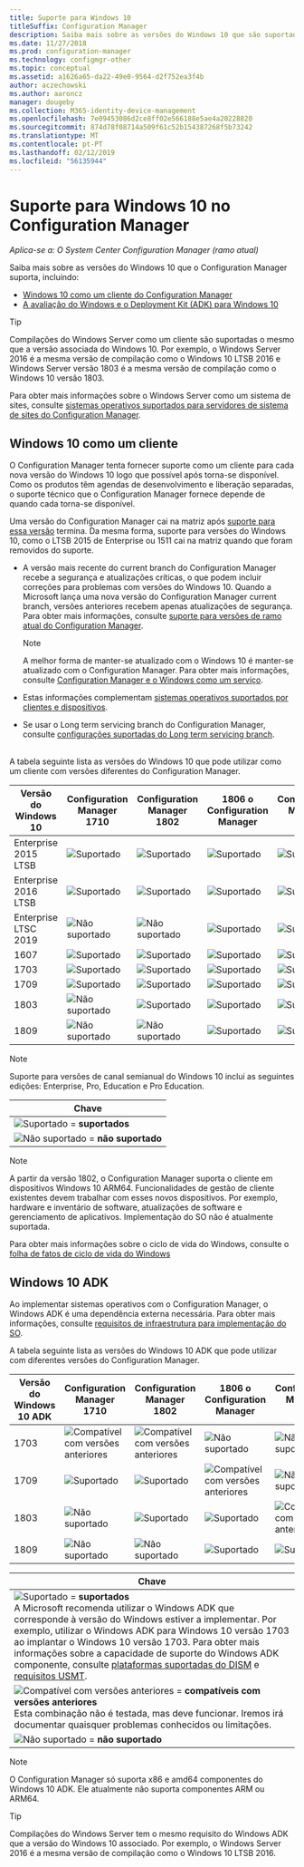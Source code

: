 ```yaml
---
title: Suporte para Windows 10
titleSuffix: Configuration Manager
description: Saiba mais sobre as versões do Windows 10 que são suportadas como clientes ou para o OSD com o System Center Configuration Manager
ms.date: 11/27/2018
ms.prod: configuration-manager
ms.technology: configmgr-other
ms.topic: conceptual
ms.assetid: a1626a65-da22-49e0-9564-d2f752ea3f4b
author: aczechowski
ms.author: aaroncz
manager: dougeby
ms.collection: M365-identity-device-management
ms.openlocfilehash: 7e09453086d2ce8ff02e566188e5ae4a20228820
ms.sourcegitcommit: 874d78f08714a509f61c52b154387268f5b73242
ms.translationtype: MT
ms.contentlocale: pt-PT
ms.lasthandoff: 02/12/2019
ms.locfileid: "56135944"
---
```

# <a name="support-for-windows-10-in-configuration-manager"></a>Suporte para Windows 10 no Configuration Manager  

*Aplica-se a: O System Center Configuration Manager (ramo atual)*


Saiba mais sobre as versões do Windows 10 que o Configuration Manager suporta, incluindo:
 -  [Windows 10 como um cliente do Configuration Manager](#windows-10-as-a-client)
 -  [A avaliação do Windows e o Deployment Kit (ADK) para Windows 10](#windows-10-adk)

> [!Tip]
> Compilações do Windows Server como um cliente são suportadas o mesmo que a versão associada do Windows 10. Por exemplo, o Windows Server 2016 é a mesma versão de compilação como o Windows 10 LTSB 2016 e Windows Server versão 1803 é a mesma versão de compilação como o Windows 10 versão 1803.
> 
> Para obter mais informações sobre o Windows Server como um sistema de sites, consulte [sistemas operativos suportados para servidores de sistema de sites do Configuration Manager](/sccm/core/plan-design/configs/supported-operating-systems-for-site-system-servers#the-server-core-installation-of-windows-server-version-1803).



## <a name="windows-10-as-a-client"></a>Windows 10 como um cliente

O Configuration Manager tenta fornecer suporte como um cliente para cada nova versão do Windows 10 logo que possível após torna-se disponível. Como os produtos têm agendas de desenvolvimento e liberação separadas, o suporte técnico que o Configuration Manager fornece depende de quando cada torna-se disponível.

Uma versão do Configuration Manager cai na matriz após [suporte para essa versão](/sccm/core/servers/manage/current-branch-versions-supported) termina. Da mesma forma, suporte para versões do Windows 10, como o LTSB 2015 de Enterprise ou 1511 cai na matriz quando que foram removidos do suporte.

-   A versão mais recente do current branch do Configuration Manager recebe a segurança e atualizações críticas, o que podem incluir correções para problemas com versões do Windows 10. Quando a Microsoft lança uma nova versão do Configuration Manager current branch, versões anteriores recebem apenas atualizações de segurança. Para obter mais informações, consulte [suporte para versões de ramo atual do Configuration Manager](/sccm/core/servers/manage/current-branch-versions-supported).  

    > [!Note]  
    > A melhor forma de manter-se atualizado com o Windows 10 é manter-se atualizado com o Configuration Manager. Para obter mais informações, consulte [Configuration Manager e o Windows como um serviço](/sccm/core/understand/configuration-manager-and-windows-as-service).  

-   Estas informações complementam [sistemas operativos suportados por clientes e dispositivos](/sccm/core/plan-design/configs/supported-operating-systems-for-clients-and-devices).  

-   Se usar o Long term servicing branch do Configuration Manager, consulte [configurações suportadas do Long term servicing branch](/sccm/core/understand/supported-configurations-for-ltsb).  

<br/>
A tabela seguinte lista as versões do Windows 10 que pode utilizar como um cliente com versões diferentes do Configuration Manager.

| Versão do Windows 10 | Configuration Manager 1710 | Configuration Manager 1802 | 1806 o Configuration Manager | Configuration Manager 1810 |
|---------------------|-----|-----|-----|-----|
| Enterprise 2015 LTSB <!--10/14/2025-->   | ![Suportado](media/green_check.png) | ![Suportado](media/green_check.png) | ![Suportado](media/green_check.png) | ![Suportado](media/green_check.png) |
| Enterprise 2016 LTSB <!--10/13/2026-->   | ![Suportado](media/green_check.png) | ![Suportado](media/green_check.png) | ![Suportado](media/green_check.png) | ![Suportado](media/green_check.png) |
| Enterprise LTSC 2019 <!--10/10/2028-->   | ![Não suportado](media/Red_X.png)   | ![Não suportado](media/Red_X.png)   | ![Suportado](media/green_check.png) | ![Suportado](media/green_check.png) |
| 1607   <!--04/09/2019-->   | ![Suportado](media/green_check.png) | ![Suportado](media/green_check.png) | ![Suportado](media/green_check.png) | ![Suportado](media/green_check.png) |
| 1703   <!--10/08/2019-->   | ![Suportado](media/green_check.png) | ![Suportado](media/green_check.png) | ![Suportado](media/green_check.png) | ![Suportado](media/green_check.png) |
| 1709   <!--04/14/2020-->   | ![Suportado](media/green_check.png) | ![Suportado](media/green_check.png) | ![Suportado](media/green_check.png) | ![Suportado](media/green_check.png) |
| 1803   <!--11/10/2020-->   | ![Não suportado](media/Red_X.png) | ![Suportado](media/green_check.png) | ![Suportado](media/green_check.png) | ![Suportado](media/green_check.png) |
| 1809   <!--04/12/2021?-->   | ![Não suportado](media/Red_X.png) | ![Não suportado](media/Red_X.png) | ![Suportado](media/green_check.png) | ![Suportado](media/green_check.png) |

<!-- lifecycle reference: https://support.microsoft.com/help/13853/windows-lifecycle-fact-sheet -->

> [!Note]  
> Suporte para versões de canal semianual do Windows 10 inclui as seguintes edições: Enterprise, Pro, Education e Pro Education.   

| Chave |
|--|
| ![Suportado](media/green_check.png) = **suportados**  |
| ![Não suportado](media/Red_X.png) = **não suportado** |

 > [!NOTE]  
 > A partir da versão 1802, o Configuration Manager suporta o cliente em dispositivos Windows 10 ARM64. Funcionalidades de gestão de cliente existentes devem trabalhar com esses novos dispositivos. Por exemplo, hardware e inventário de software, atualizações de software e gerenciamento de aplicativos. Implementação do SO não é atualmente suportada. <!-- 1353704 --> 

Para obter mais informações sobre o ciclo de vida do Windows, consulte o [folha de fatos de ciclo de vida do Windows](https://support.microsoft.com/help/13853/windows-lifecycle-fact-sheet)



## <a name="windows-10-adk"></a>Windows 10 ADK

Ao implementar sistemas operativos com o Configuration Manager, o Windows ADK é uma dependência externa necessária. Para obter mais informações, consulte [requisitos de infraestrutura para implementação do SO](/sccm/osd/plan-design/infrastructure-requirements-for-operating-system-deployment#windows-adk-for-windows-10).

A tabela seguinte lista as versões do Windows 10 ADK que pode utilizar com diferentes versões do Configuration Manager.

| Versão do Windows 10 ADK  | Configuration Manager 1710 | Configuration Manager 1802 | 1806 o Configuration Manager | Configuration Manager 1810 |
|--------------------|-----|-----|-----|-----|
| 1703  | ![Compatível com versões anteriores](media/blue_compat.png) | ![Compatível com versões anteriores](media/blue_compat.png) | ![Não suportado](media/Red_X.png) | ![Não suportado](media/Red_X.png) |
| 1709  | ![Suportado](media/green_check.png) | ![Suportado](media/green_check.png) | ![Compatível com versões anteriores](media/blue_compat.png) | ![Não suportado](media/Red_X.png)   |
| 1803  | ![Não suportado](media/Red_X.png) | ![Suportado](media/green_check.png) | ![Suportado](media/green_check.png) | ![Compatível com versões anteriores](media/blue_compat.png) |
| 1809  | ![Não suportado](media/Red_X.png) | ![Não suportado](media/Red_X.png) | ![Suportado](media/green_check.png) | ![Suportado](media/green_check.png) |

|Chave|
|--|
| ![Suportado](media/green_check.png) = **suportados** <br/> A Microsoft recomenda utilizar o Windows ADK que corresponde à versão do Windows estiver a implementar. Por exemplo, utilizar o Windows ADK para Windows 10 versão 1703 ao implantar o Windows 10 versão 1703. Para obter mais informações sobre a capacidade de suporte do Windows ADK componente, consulte [plataformas suportadas do DISM](https://docs.microsoft.com/windows-hardware/manufacture/desktop/dism-supported-platforms) e [requisitos USMT](https://docs.microsoft.com/windows/deployment/usmt/usmt-requirements#bkmk-1). |
| ![Compatível com versões anteriores](media/blue_compat.png)  = **compatíveis com versões anteriores** <br/> Esta combinação não é testada, mas deve funcionar. Iremos irá documentar quaisquer problemas conhecidos ou limitações. |
| ![Não suportado](media/Red_X.png) = **não suportado** |

 > [!Note]  
 > O Configuration Manager só suporta x86 e amd64 componentes do Windows 10 ADK. Ele atualmente não suporta componentes ARM ou ARM64. 

> [!Tip]
> Compilações do Windows Server tem o mesmo requisito do Windows ADK que a versão do Windows 10 associado. Por exemplo, o Windows Server 2016 é a mesma versão de compilação como o Windows 10 LTSB 2016.
